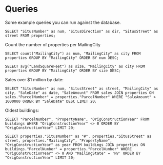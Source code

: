 Queries
=======

Some example queries you can run against the database.

    SELECT "SitusNumber" as num, "SitusDirection" as dir, "SitusStreet" as street FROM properties;


Count the number of properties per MailingCity

    SELECT count("MailingCity") as num, "MailingCity" as city FROM properties GROUP BY "MailingCity" ORDER BY num DESC;

    SELECT avg("LandSquareFeet") as size, "MailingCity" as city FROM properties GROUP BY "MailingCity" ORDER BY size DESC;


Sales over $1 million by date:

    SELECT "SitusNumber" as num, "SitusStreet" as street, "MailingCity" as city, "SaleDate" as date, "SaleAmount" FROM sales JOIN properties ON sales."ParcelNumber" = properties."ParcelNumber" WHERE "SaleAmount" > 1000000 ORDER BY "SaleDate" DESC LIMIT 20;


Oldest buildings:

    SELECT "ParcelNumber", "PropertyName", "OrigConstructionYear" FROM buildings WHERE "OrigConstructionYear" <> 0 ORDER BY "OrigConstructionYear" LIMIT 20;

    SELECT properties."SitusNumber" as "#", properties."SitusStreet" as street, properties."MailingCity", "PropertyName", "OrigConstructionYear" as year FROM buildings JOIN properties ON buildings."ParcelNumber" = properties."ParcelNumber" WHERE "OrigConstructionYear" <> 0 AND "MailingState" = 'NV' ORDER BY "OrigConstructionYear" LIMIT 20;